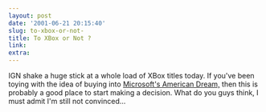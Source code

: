 ```yaml
---
layout: post
date: '2001-06-21 20:15:40'
slug: to-xbox-or-not-
title: To XBox or Not ?
link: 
extra: 
---
```


IGN shake a huge stick at a whole load of XBox titles today. If you've been toying with the idea of buying into [Microsoft's American Dream,](http://xbox.ign.com/news/32050.html) then this is probably a good place to start making a decision. What do you guys think, I must admit I'm still not convinced...